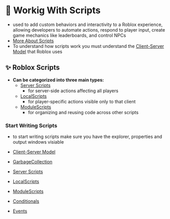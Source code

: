 # 📜 Workig With Scripts
- used to add custom behaviors and interactivity to a Roblox experience, allowing developers to automate actions, respond to player input, create game mechanics like leaderboards, and control NPCs
- [More About Scripts](../Getting%20Started/Scripts.md)
- To understand how scripts work you must understand the [Client-Server Model](./ClientServerModel.md) that Roblox uses

## ✨ Roblox Scripts
- **Can be categorized into three main types:** 
    - [Server Scripts](./ServerScripts.md)
        - for server-side actions affecting all players
    - [LocalScripts](./LocalScripts.md)
        - for player-specific actions visible only to that client
    - [ModuleScripts](./ModuleScripts.md)
        - for organizing and reusing code across other scripts

### Start Writing Scripts
- to start writing scripts make sure you have the explorer, properties and output windows visiable


- [Client-Server Model](./ClientServerModel.md)
- [GarbageCollection](./GarbageCollection.md)
- [Server Scripts](./ServerScripts.md)
- [LocalScripts](./LocalScripts.md)
- [ModuleScripts](./ModuleScripts.md)
- [Conditionals](./conditionals/README.md)
- [Events](./events/README.md)



<!-- ### 
- Variables
    - like a named box with some information in it
- Function
- Events -->

<!-- 
- Beginner Scripting - https://www.youtube.com/watch?v=dRgvhjr2Dx0
- Advanced Scripting - https://www.youtube.com/watch?v=dRgvhjr2Dx0 



-->